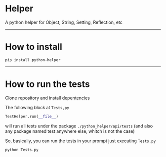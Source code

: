 # Helper
A python helper for Object, String, Setting, Reflection, etc

--- 
# How to install
```
pip install python-helper
```

---
# How to run the tests
Clone repository and install depentencies


The following block at `Tests,py`
```python
TestHelper.run(__file__)
```
will run all tests under the package `./python_helper/api/tests` (and also any package named test anywhere else, whitch is not the case)


So, basically, you can run the tests in your prompt just executing `Tests.py`
```
python Tests.py
```
